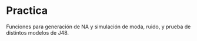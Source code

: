 # Practica

Funciones para generación de NA y simulación de moda, ruido, y prueba de distintos modelos de J48.

